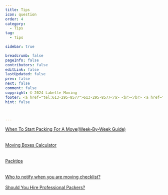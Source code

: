 ```yaml
---
title: Tips
icon: question
order: 4
category:
  - Tips
tag:
  - Tips

sidebar: true

breadcrumb: false
pageInfo: false
contributors: false
editLink: false
lastUpdated: false
prev: false
next: false
comment: false
copyright: © 2024 Labelle Moving
footer: <a href="tel:613-295-8577">613-295-8577</a> <br></br> <a href="mailto:info@labellemoving.com">info@labellemoving.com</a>
hint: false



---
```


 <a href="https://moversville.com/bwhen-to-start-packing-for-a-move">When To Start Packing For A Move(Week-By-Week Guide)</a>  
  <br></br>
 <a href="https://www.moving.com/moving-boxes/packing-calculator.asp">Moving Boxes Calculator</a>         
  <br></br>
<a href="https://www.consumeraffairs.com/movers/how-to-pack-for-mhtml#:~:text=Packing%20tips%20for%20moving%201%20Declutter%20before%20essentials%20separately.%20...%207%20Pack%20your%20suitcases.%20">Packtips
</a>    
  <br></br>
<a href="https://www.cmhc-schl.gc.ca/en/professionindustry-innovation-and-leadership/industry-expertresources-for-mortgage-professionwho-notify-when-moving-change-of-address-checklist">Who to notify when you are moving checklist? 
</a>
  <br></br>
<a href="https://www.moving.com/tshould-you-hire-packers-for-your-next-move/">Should You Hire Professional Packers?
</a>         

      

<speedy></speedy>

<script setup>
import speedy from "@source/components/speedy.vue"
</script>